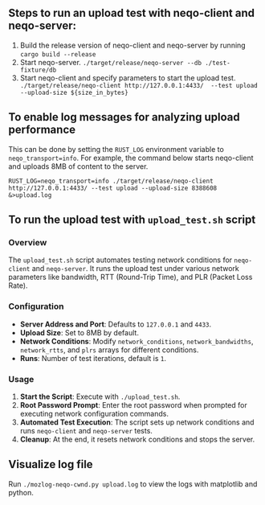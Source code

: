 ## Steps to run an upload test with neqo-client and neqo-server:

1. Build the release version of neqo-client and neqo-server by running
   `cargo build --release`
1. Start neqo-server. `./target/release/neqo-server --db ./test-fixture/db`
1. Start neqo-client and specify parameters to start the upload test.
   ` ./target/release/neqo-client http://127.0.0.1:4433/  --test upload  --upload-size ${size_in_bytes}`

## To enable log messages for analyzing upload performance

This can be done by setting the `RUST_LOG` environment variable to `neqo_transport=info`.
For example, the command below starts neqo-client and uploads 8MB of content to the server.
```
RUST_LOG=neqo_transport=info ./target/release/neqo-client http://127.0.0.1:4433/ --test upload --upload-size 8388608 &>upload.log
```

## To run the upload test with `upload_test.sh` script

### Overview
The `upload_test.sh` script automates testing network conditions for `neqo-client` and `neqo-server`. It runs the upload test under various network parameters like bandwidth, RTT (Round-Trip Time), and PLR (Packet Loss Rate).

### Configuration
- **Server Address and Port**: Defaults to `127.0.0.1` and `4433`.
- **Upload Size**: Set to 8MB by default.
- **Network Conditions**: Modify `network_conditions`, `network_bandwidths`, `network_rtts`, and `plrs` arrays for different conditions.
- **Runs**: Number of test iterations, default is `1`.

### Usage
1. **Start the Script**: Execute with `./upload_test.sh`.
2. **Root Password Prompt**: Enter the root password when prompted for executing network configuration commands.
3. **Automated Test Execution**: The script sets up network conditions and runs `neqo-client` and `neqo-server` tests.
4. **Cleanup**: At the end, it resets network conditions and stops the server.

## Visualize log file
Run `./mozlog-neqo-cwnd.py upload.log` to view the logs with matplotlib and python.
